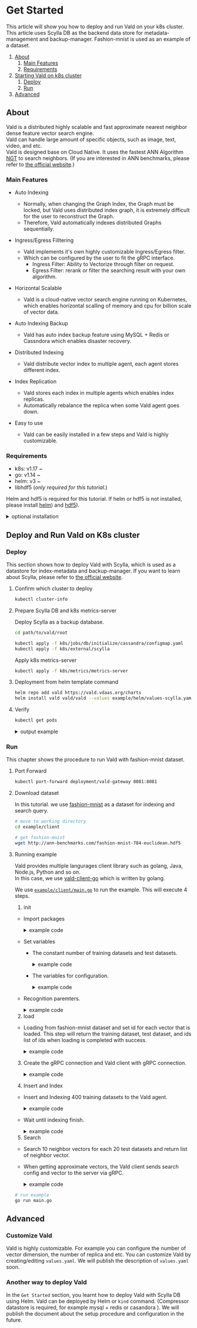 # Get Started

This article will show you how to deploy and run Vald on your k8s cluster.
This article uses Scylla DB as the backend data store for metadata-management and backup-manager.
Fashion-mnist is used as an example of a dataset.

1. [About](#About)
    1. [Main Features](#Main-Features)
    2. [Requirements](#Requirements)
2. [Starting Vald on k8s cluster](#Starting-Vald-on-k8s-cluster)
    1. [Deploy](#Deploy)
    2. [Run](#Run)
3. [Advanced](#Advanced)

## About

Vald is a distributed highly scalable and fast approximate nearest neighbor dense feature vector search engine.<br>
Vald can handle large amount of specific objects, such as image, text, video, and etc.<br>
Vald is designed base on Cloud Native.
It uses the fastest ANN Algorithm [NGT](https://github.com/yahoojapan/NGT) to search neighbors.
(If you are interested in ANN benchmarks, please refer to [the official website](http://ann-benchmarks.com/).)

### Main Features

- Auto Indexing
    - Normally, when changing the Graph Index, the Graph must be locked, but Vald uses distributed index graph, it is extremely difficult for the user to reconstruct the Graph.
    - Therefore, Vald automatically indexes distributed Graphs sequentially.

- Ingress/Egress Filltering
    - Vald implements it's own highly customizable Ingress/Egress filter.
    - Which can be configured by the user to fit the gRPC interface.
        - Ingress Filter: Ability to Vectorize through filter on request.
        - Egress Filter: rerank or filter the searching result with your own algorithm.

- Horizontal Scalable
    - Vald is a cloud-native vector search engine running on Kubernetes, which enables horizontal scalling of memory and cpu for billion scale of vector data.

- Auto Indexing Backup
    - Vald has auto index backup feature using MySQL + Redis or Cassndora which enables disaster recovery.

- Distributed Indexing
    - Vald distribute vector index to multiple agent, each agent stores different index.

- Index Replication
    - Vald stores each index in multiple agents which enables index replicas.
    - Automatically rebalance the replica when some Vald agent goes down.

- Easy to use
    - Vald can be easily installed in a few steps and Vald is highly customizable.

### Requirements

- k8s:  v1.17 ~
- go:   v1.14 ~
- helm: v3 ~
- libhdf5 (_only required for this tutorial._)

Helm and hdf5 is required for this tutorial. If helm or hdf5 is not installed, please install [helm](https://helm.sh/docs/intro/install)) and [hdf5](https://www.hdfgroup.org/)).

<details><summary>optional installation</summary><br>
install helm

```bash
curl https://raw.githubusercontent.com/helm/helm/master/scripts/get-helm-3 | bash
```
install hdf5
```bash
## yum
yum install -y hdf5-devel

## apt
apt-get install libhdf5-serial-dev

## homebrew
brew install hdf5
```
</details>

## Deploy and Run Vald on K8s cluster

### Deploy

This section shows how to deploy Vald with Scylla, which is used as a datastore for index-metadata and backup-manager.
If you want to learn about Scylla, please refer to [the official website](https://www.scylladb.com/).

1. Confirm which cluster to deploy

    ```bash
    kubectl cluster-info
    ```

2. Prepare Scylla DB and k8s metrics-server

    Deploy Scylla as a backup database.

    ```bash
    cd path/to/vald/root 
    
    kubectl apply -f k8s/jobs/db/initialize/cassandra/configmap.yaml
    kubectl apply -f k8s/external/scylla
    ```

    Apply k8s metrics-server

    ```bash
    kubectl apply -f k8s/metrics/metrics-server
    ```

3. Deployment from helm template command

    ```bash
    helm repo add vald https://vald.vdaas.org/charts
    helm install vald vald/vald --values example/helm/values-scylla.yaml
    ```

4. Verify

    ```bash
    kubectl get pods
    ```

    <details><summary>output example</summary><br>
    If the deployment is successful, you can check the following information.

    ```bash
    NAME                                       READY   STATUS    RESTARTS   AGE
    scylla-0                                   1/1     Running   0          13m
    scylla-1                                   1/1     Running   0          12m
    scylla-2                                   1/1     Running   0          10m
    vald-agent-ngt-0                           1/1     Running   0          5m49s
    vald-agent-ngt-1                           1/1     Running   0          5m49s
    vald-agent-ngt-2                           1/1     Running   0          5m49s
    vald-agent-ngt-3                           1/1     Running   0          5m49s
    vald-agent-ngt-4                           1/1     Runnnig   0          5m49s
    vald-discoverer-97c88678b-wj6xn            1/1     Running   0          5m49s
    vald-gateway-5bf95f8d97-2v76g              1/1     Running   0          5m49s
    vald-gateway-5bf95f8d97-5wtb2              1/1     Running   0          78s
    vald-gateway-5bf95f8d97-7d6j7              1/1     Running   0          78s
    vald-gateway-5bf95f8d97-gx45c              1/1     Running   0          5m49s
    vald-gateway-5bf95f8d97-kx2c5              1/1     Running   0          78s
    vald-gateway-5bf95f8d97-np2lc              1/1     Running   0          5m49s
    vald-manager-backup-6c9695b69b-9xngp       1/1     Running   0          5m49s
    vald-manager-backup-6c9695b69b-jvwft       1/1     Running   0          5m49s
    vald-manager-backup-6c9695b69b-mjs2r       1/1     Running   0          5m49s
    vald-manager-compressor-6c95bdbfb5-m5t7t   1/1     Running   0          5m49s
    vald-manager-compressor-6c95bdbfb5-q8hc6   1/1     Running   0          5m49s
    vald-manager-compressor-6c95bdbfb5-zp8hb   1/1     Running   0          5m49s
    vald-manager-index-59676f54bb-nzfwt        1/1     Running   0          5m49s
    vald-meta-559744db-bcrdw                   1/1     Running   0          5m49s
    vald-meta-559744db-hz7gd                   1/1     Running   0          5m49s
    ```
    </details>

### Run

This chapter shows the procedure to run Vald with fashion-mnist dataset.

1. Port Forward

    ```bash
    kubectl port-forward deployment/vald-gateway 8081:8081
    ```

2. Download dataset

    In this tutorial. we use [fashion-mnist](https://github.com/zalandoresearch/fashion-mnist) as a dataset for indexing and search query.

    ```bash
    # move to working directory
    cd example/client
    
    # get fashion-mnist
    wget http://ann-benchmarks.com/fashion-mnist-784-euclidean.hdf5
    ```

3. Running example

    Vald provides multiple langurages client library such as golang, Java, Node.js, Python and so on.<br>
    In this case, we use [vald-client-go](https://github.com/vdaas/vald-client-go) which is written by golang.

    We use [`example/client/main.go`](../../example/client/main.go) to run the example.
    This will execute 4 steps.
    1. init
    - Import packages
        <details><summary>example code</summary><br>

        ```go
        package main

        import (
            "context"
            "encoding/json"
            "flag"
            "time"

            "github.com/kpango/fuid"
            "github.com/kpango/glg"
            "github.com/vdaas/vald-client-go/gateway/vald"
            "github.com/vdaas/vald-client-go/payload"

            "gonum.org/v1/hdf5"
            "google.golang.org/grpc"
        )
        ```
        </details>
    - Set variables
        - The constant number of training datasets and test datasets.
            <details><summary>example code</summary><br>

            ```go
            const (
                insertCount = 400
                testCount = 20
            )
            ```
            </details>

        - The variables for configuration.
            <details><summary>example code</summary><br>

            ```go
            const (
                datasetPath         string
                grpcServerAddr      string
                indexingWaitSeconds uint
            )
            ```
            </details>
    - Recognition paremters.
        <details><summary>example code</summary><br>
        
        ```go
        func init() {
	        flag.StringVar(&datasetPath, "path", "fashion-mnist-784-euclidean.hdf5", "set dataset path")
	        flag.StringVar(&grpcServerAddr, "addr", "127.0.0.1:8081", "set gRPC server address")
	        flag.UintVar(&indexingWaitSeconds, "wait", 60, "set indexing wait seconds")
	        flag.Parse()
        }
        ```
        </details>
    2. load
    - Loading from fashion-mnist dataset and set id for each vector that is loaded. This step will return the training dataset, test dataset, and ids list of ids when loading is completed with success.
        <details><summary>example code</summary><br>

        ```go
        ids, train, test, err := load(datasetPath)
        if err != nil {
            glg.Fatal(err)
        }
        ```
        </details>
    3. Create the gRPC connection and Vald client with gRPC connection.
        <details><summary>example code</summary><br>

        ```go
        ctx := context.Background()

        conn, err := grpc.DialContext(ctx, grpcServerAddr, grpc.WithInsecure())
        if err != nil {
            glg.Fatal(err)
        }

        client := vald.NewValdClient(conn)
        ```
        </details>
    4. Insert and Index
    - Insert and Indexing 400 training datasets to the Vald agent.
        <details><summary>example code</summary><br>

        ```go
        for i := range ids [:insertCount] {
            if i%10 == 0 {
                glg.Infof("Inserted %d", i)
            }
            _, err := client.Insert(ctx, &payload.Object_Vector{
                Id: ids[i],
                Vector: train[i],
            })
            if err != nil {
                glg.Fatal(err)
            }
        }
        ```
        </details>
    - Wait until indexing finish.
        <details><summary>example code</summary><br>

        ```go
        glg.Info("Wait for indexing to finish")
        time.Sleep(time.Duration(indexingWaitSeconds) * time.Second)
        ```
        </details>
    5. Search
    - Search 10 neighbor vectors for each 20 test datasets and return list of neighbor vector.
    - When getting approximate vectors, the Vald client sends search config and vector to the server via gRPC.
        <details><summary>example code</summary><br>

        ```go
        glg.Infof("Start search %d times", testCount)
        for i, vec := range test[:testCount] {
            res, err := client.Seach(ctx, &payload.Search_Request){
                Vector: vec,
                Config: &payload.Search_Config{
                    Num: 10,
                    Radius: -1,
                    Epsilon: 0.01,
                }
            }
            if err != nil {
                glg.Fatal(err)
            }

            b, _ := json.MarshalIndent(res.GetResults(), "", " ")
            glg.Infof("%d - Results : %s\n\n", i+1, string(b))
            time.Sleep(1 * time.Second)
        }
        ```
        </details>

    ```bash
    # run example
    go run main.go
    ```

## Advanced

### Customize Vald

Vald is highly customizable.
For example you can configure the number of vector dimension, the number of replica and etc.
You can customize Vald by creating/editing `values.yaml`.
We will publish the description of `values.yaml` soon.

### Another way to deploy Vald

In the `Get Started` section, you learnt how to deploy Vald with Scylla DB using Helm.
Vald can be deployed by Helm or `kind` command. (Compressor datastore is required, for example mysql + redis or casandora ).
We will publish the document about the setup procedure and configuration in the future.
